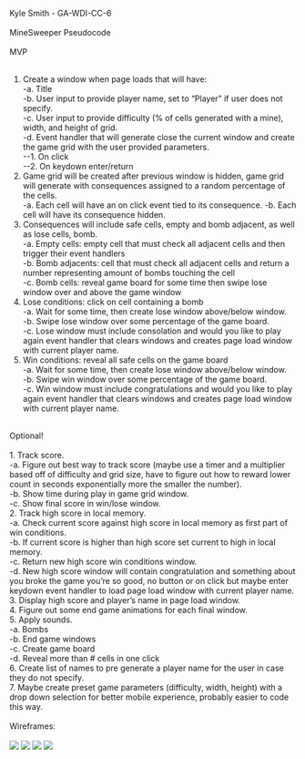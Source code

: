 Kyle Smith - GA-WDI-CC-6<br>
<br>
MineSweeper Pseudocode<br>
<br>
MVP<br>
<br>
1. Create a window when page loads that will have:<br>
	-a. Title<br>
	-b. User input to provide player name, set to “Player” if user does not specify.<br>
	-c. User input to provide difficulty (% of cells generated with a mine), width, and height of grid.<br>
	-d. Event handler that will generate close the current window and create the game grid with the user provided parameters.<br>
	--1. On click<br>
	--2. On keydown enter/return<br>
2. Game grid will be created after previous window is hidden, game grid will generate with consequences assigned to a random percentage of the cells.<br>
	-a. Each cell will have an on click event tied to its consequence.
	-b. Each cell will have its consequence hidden.
3. Consequences will include safe cells, empty and bomb adjacent, as well as lose cells, bomb.<br>
	-a. Empty cells: empty cell that must check all adjacent cells and then trigger their event handlers<br>
	-b. Bomb adjacents: cell that must check all adjacent cells and return a number representing amount of bombs touching the cell<br>
	-c. Bomb cells: reveal game board for some time then swipe lose window over and above the game window
4. Lose conditions: click on cell containing a bomb<br>
	-a. Wait for some time, then create lose window above/below window.<br>
	-b. Swipe lose window over some percentage of the game board.<br>
	-c. Lose window must include consolation and would you like to play again event handler that clears windows and creates page load window with current player name.<br>
5. Win conditions: reveal all safe cells on the game board<br>
	-a. Wait for some time, then create lose window above/below window.<br>
	-b. Swipe win window over some percentage of the game board.<br>
	-c. Win window must include congratulations and would you like to play again event handler that clears windows and creates page load window with current player name.<br>
<br>
Optional!<br>
<br>
1. Track score.<br>
	-a. Figure out best way to track score (maybe use a timer and a multiplier based off of difficulty and grid size, have to figure out how to reward lower count in seconds exponentially more the smaller the number).<br>
	-b. Show time during play in game grid window.<br>
	-c. Show final score in win/lose window.<br>
2. Track high score in local memory.<br>
	-a. Check current score against high score in local memory as first part of win conditions.<br>
	-b. If current score is higher than high score set current to high in local memory.<br>
	-c. Return new high score win conditions window.<br>
	-d. New high score window will contain congratulation and something about you broke the game you’re so good, no button or on click but maybe enter keydown event handler to load page load window with current player name.<br>
3. Display high score and player’s name in page load window.<br>
4. Figure out some end game animations for each final window.<br>
5. Apply sounds.<br>
	-a. Bombs<br>
	-b. End game windows<br>
	-c. Create game board<br>
	-d. Reveal more than # cells in one click<br>
6. Create list of names to pre generate a player name for the user in case they do not specify.<br>
7. Maybe create preset game parameters (difficulty, width, height) with a drop down selection for better mobile experience, probably easier to code this way.<br>
<br>
Wireframes:<br>
<br>
<img src=./images/mainpage.jpg">
<img src=./images/gameboardpage.jpg">
<img src=./images/winpages.jpg'>
<img src=./images/lostpage.jpg'>
